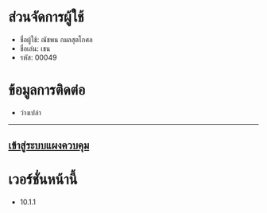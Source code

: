 # ส่วนจัดการผู้ใช้
* ชื่อผู้ใช้: ณัชพน กมลสุตโกศล
* ชื่อเล่น: เชน
* รหัส: 00049
# ข้อมูลการติดต่อ
* ว่างเปล่า
---
[เข้าสู่ระบบแผงควบคุม](https://chayapholsmile.github.io/Users/pages/login)
---
# เวอร์ชั่นหน้านี้
- 10.1.1
